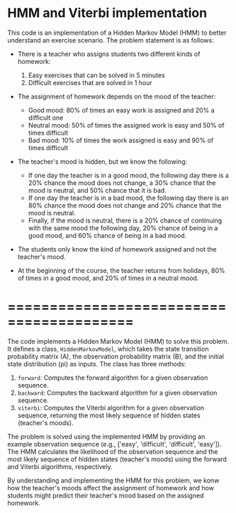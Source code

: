 # HMM and Viterbi implementation
This code is an implementation of a Hidden Markov Model (HMM) to better understand an exercise scenario. The problem statement is as follows:

- There is a teacher who assigns students two different kinds of homework:
  1. Easy exercises that can be solved in 5 minutes
  2. Difficult exercises that are solved in 1 hour

- The assignment of homework depends on the mood of the teacher:
  * Good mood: 80% of times an easy work is assigned and 20% a difficult one
  * Neutral mood: 50% of times the assigned work is easy and 50% of times difficult
  * Bad mood: 10% of times the work assigned is easy and 90% of times difficult

- The teacher's mood is hidden, but we know the following:
  * If one day the teacher is in a good mood, the following day there is a 20% chance the mood does not change, a 30% chance that the mood is neutral, and 50% chance that it is bad.
  * If one day the teacher is in a bad mood, the following day there is an 80% chance the mood does not change and 20% chance that the mood is neutral.
  * Finally, if the mood is neutral, there is a 20% chance of continuing with the same mood the following day, 20% chance of being in a good mood, and 60% chance of being in a bad mood.

- The students only know the kind of homework assigned and not the teacher's mood.
- At the beginning of the course, the teacher returns from holidays, 80% of times in a good mood, and 20% of times in a neutral mood.

=========================================
=========================================

The code implements a Hidden Markov Model (HMM) to solve this problem. It defines a class, `HiddenMarkovModel`, which takes the state transition probability matrix (A), the observation probability matrix (B), and the initial state distribution (pi) as inputs. The class has three methods:

1. `forward`: Computes the forward algorithm for a given observation sequence.
2. `backward`: Computes the backward algorithm for a given observation sequence.
3. `viterbi`: Computes the Viterbi algorithm for a given observation sequence, returning the most likely sequence of hidden states (teacher's moods).

The problem is solved using the implemented HMM by providing an example observation sequence (e.g., ['easy', 'difficult', 'difficult', 'easy']). The HMM calculates the likelihood of the observation sequence and the most likely sequence of hidden states (teacher's moods) using the forward and Viterbi algorithms, respectively.

By understanding and implementing the HMM for this problem, we konw how the teacher's moods affect the assignment of homework and how students might predict their teacher's mood based on the assigned homework.

